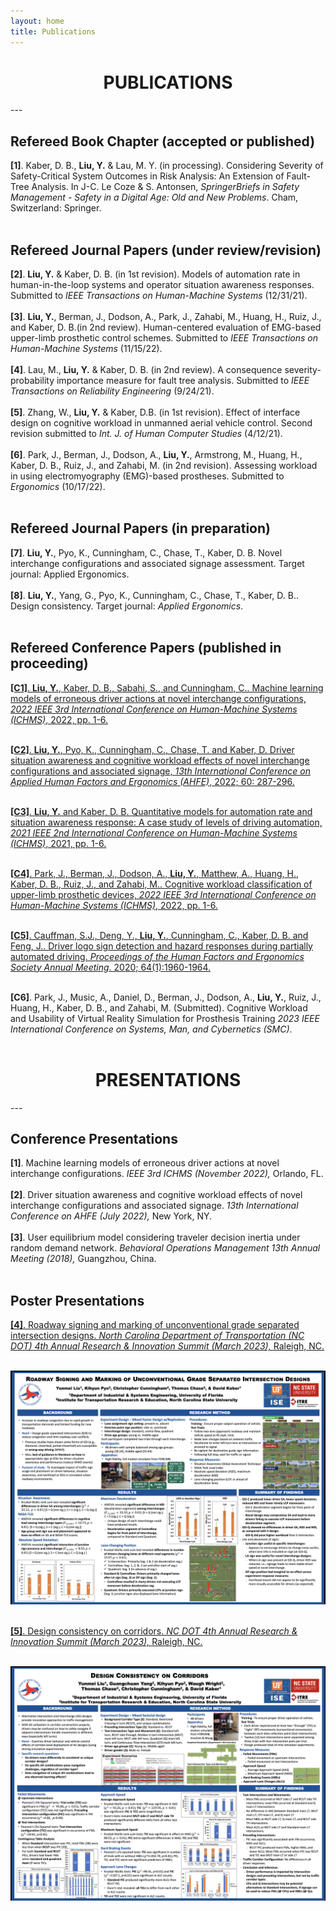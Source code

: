 ```yaml
---
layout: home
title: Publications
---
```

<h1 align="center">PUBLICATIONS</h1>
<!-- <div align='center'><font size='60'>Projects</font></div> -->
---

<br/>

## Refereed Book Chapter (accepted or published)
<b>[1]</b>. Kaber, D. B., <b>Liu, Y.</b> & Lau, M. Y. (in processing). Considering Severity of Safety-Critical System Outcomes in Risk Analysis: An Extension of Fault-Tree Analysis. In J-C. Le Coze & S. Antonsen, <i>SpringerBriefs in Safety Management - Safety in a Digital Age: Old and New Problems</i>. Cham, Switzerland: Springer.<br/><br/>

## Refereed Journal Papers (under review/revision) 
<b>[2]</b>. <b>Liu, Y.</b> & Kaber, D. B. (in 1st revision). Models of automation rate in human-in-the-loop systems and operator situation awareness responses. Submitted to <i>IEEE Transactions on Human-Machine Systems</i> (12/31/21).<br/><br/>
<b>[3]</b>. <b>Liu, Y.</b>, Berman, J., Dodson, A., Park, J., Zahabi, M., Huang, H., Ruiz, J., and Kaber, D. B.(in 2nd review). Human-centered evaluation of EMG-based upper-limb prosthetic control schemes. Submitted to <i>IEEE Transactions on Human-Machine Systems</i> (11/15/22).<br/><br/>
<b>[4]</b>. Lau, M., <b>Liu, Y.</b> & Kaber, D. B. (in 2nd review). A consequence severity-probability importance measure for fault tree analysis. Submitted to <i>IEEE Transactions on Reliability Engineering</i> (9/24/21). <br/><br/>
<b>[5]</b>. Zhang, W., <b>Liu, Y.</b>  & Kaber, D.B. (in 1st revision). Effect of interface design on cognitive workload in unmanned aerial vehicle control. Second revision submitted to <i>Int. J. of Human Computer Studies</i> (4/12/21).<br/><br/>
<b>[6]</b>. Park, J., Berman, J., Dodson, A., <b>Liu, Y.</b>, Armstrong, M., Huang, H., Kaber, D. B., Ruiz, J., and Zahabi, M. (in 2nd revision). Assessing workload in using electromyography (EMG)-based prostheses. Submitted to <i>Ergonomics</i> (10/17/22).<br/><br/>


## Refereed Journal Papers (in preparation) 

<b>[7]</b>. <b>Liu, Y.</b>, Pyo, K., Cunningham, C., Chase, T., Kaber, D. B. Novel interchange configurations and associated signage assessment. Target journal: Applied Ergonomics.<br/><br/>
<b>[8]</b>. <b>Liu, Y.</b>, Yang, G., Pyo, K., Cunningham, C., Chase, T., Kaber, D. B.. Design consistency. Target journal: <i>Applied Ergonomics</i>.<br/><br/>

## Refereed Conference Papers (published in proceeding)
<a href="https://ieeexplore.ieee.org/document/9980657" target="_blank"><b>[C1]</b>. <b>Liu, Y.</b>, Kaber, D. B., Sabahi, S., and Cunningham, C.. Machine learning models of erroneous driver actions at novel interchange configurations, <i>2022 IEEE 3rd International Conference on Human-Machine Systems (ICHMS)</i>, 2022, pp. 1-6. </a><br/><br/>

<a href="https://openaccess.cms-conferences.org/#/publications/book/978-1-958651-36-0/article/978-1-958651-36-0_32" target="_blank"><b>[C2]</b>. <b>Liu, Y.</b>, Pyo, K., Cunningham, C., Chase, T. and Kaber, D. Driver situation awareness and cognitive workload effects of novel interchange configurations and associated signage, <i>13th International Conference on Applied Human Factors and Ergonomics (AHFE)</i>, 2022; 60: 287-296. </a><br/><br/>

<a href="https://ieeexplore.ieee.org/document/9582630" target="_blank"><b>[C3]</b>. <b>Liu, Y.</b> and Kaber, D. B. Quantitative models for automation rate and situation awareness response: A case study of levels of driving automation, <i>2021 IEEE 2nd International Conference on Human-Machine Systems (ICHMS)</i>, 2021, pp. 1-6.</a><br/><br/>

<a href="https://ieeexplore.ieee.org/document/9980676" target="_blank"><b>[C4]</b>. Park, J., Berman, J., Dodson, A., <b>Liu, Y.</b>, Matthew, A., Huang, H., Kaber, D. B., Ruiz, J., and Zahabi, M.. Cognitive workload classification of upper-limb prosthetic devices, <i>2022 IEEE 3rd International Conference on Human-Machine Systems (ICHMS)</i>, 2022, pp. 1-6. </a><br/><br/>

<a href="https://journals.sagepub.com/doi/10.1177/1071181320641472" target="_blank"><b>[C5]</b>. Cauffman, S.J., Deng, Y., <b>Liu, Y.</b>, Cunningham, C., Kaber, D. B. and Feng, J.. Driver logo sign detection and hazard responses during partially automated driving. <i>Proceedings of the Human Factors and Ergonomics Society Annual Meeting</i>. 2020; 64(1):1960-1964.</a><br/><br/>

<b>[C6]</b>. Park, J., Music, A., Daniel, D., Berman, J., Dodson, A., <b>Liu, Y.</b>, Ruiz, J., Huang, H., Kaber, D. B., and Zahabi, M. (Submitted). Cognitive Workload and Usability of Virtual Reality Simulation for Prosthesis Training <i> 2023 IEEE International Conference on Systems, Man, and Cybernetics (SMC)</i>.<br/><br/>

<h1 align="center">PRESENTATIONS</h1>
<!-- <div align='center'><font size='60'>Projects</font></div> -->
---

<br/>

## Conference Presentations 
<b>[1]</b>. Machine learning models of erroneous driver actions at novel interchange configurations. <i>IEEE 3rd ICHMS (November 2022), </i>Orlando, FL.<br/><br/>
<b>[2]</b>. Driver situation awareness and cognitive workload effects of novel interchange configurations and associated signage. <i>13th International Conference on AHFE (July 2022), </i>New York, NY.<br/><br/>
<b>[3]</b>. User equilibrium model considering traveler decision inertia under random demand network. <i>Behavioral Operations Management 13th Annual Meeting (2018), </i>Guangzhou, China.<br/><br/>

## Poster Presentations 

<a href="https://sites.google.com/ncsu.edu/ncdot-summit/agenda/poster-presentations?authuser=0" target="_blank"><b>[4]</b>. Roadway signing and marking of unconventional grade separated intersection designs. <i>North Carolina Department of Transportation (NC DOT) 4th Annual Research & Innovation Summit (March 2023), </i>Raleigh, NC.</a><br/><br/>

<img src="/assets/images/banners/Poster_GSIX.png"/><br/><br/>


<a href="https://sites.google.com/ncsu.edu/ncdot-summit/agenda/poster-presentations?authuser=0" target="_blank"><b>[5]</b>. Design consistency on corridors. <i>NC DOT 4th Annual Research & Innovation Summit (March 2023), </i>Raleigh, NC.</a><br/><br/>

<img src="/assets/images/banners/Poster_DC.png"/>